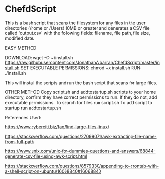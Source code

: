 # ChefdScript
This is a bash script that scans the filesystem for any files in the user directories (/home or /Users) 10MB or greater and generates a CSV file  called 'output.csv' with the following fields: filename, file path, file size, modified date.

EASY METHOD

DOWNLOAD: wget -O ~/install.sh https://raw.githubusercontent.com/JonathanAlbarran/ChefdScript/master/install.sh
SET EXECUTABLE PERMISSIONS: chmod +x install.sh
RUN: ./install.sh

This will install the scripts and run the bash script that scans for large files.


OTHER METHOD
Copy script.sh and addtostartup.sh scripts to your home directory, confirm they have correct permissions to run.
If they do not, add executable permissions.
To search for files run script.sh
To add script to startup run addtostartup.sh


References Used:

https://www.cyberciti.biz/faq/find-large-files-linux/

https://stackoverflow.com/questions/27099071/awk-extracting-file-name-from-full-path

https://www.unix.com/unix-for-dummies-questions-and-answers/68844-generate-csv-file-using-awk-script.html

https://stackoverflow.com/questions/8579330/appending-to-crontab-with-a-shell-script-on-ubuntu/16068840#16068840
